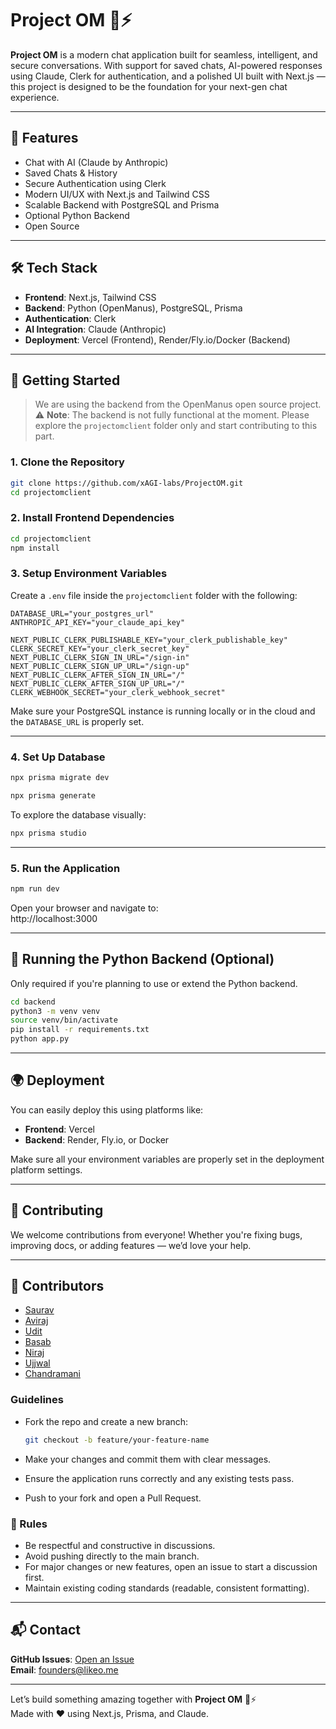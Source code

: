 # Project OM 💬⚡

**Project OM** is a modern chat application built for seamless, intelligent, and secure conversations. With support for saved chats, AI-powered responses using Claude, Clerk for authentication, and a polished UI built with Next.js — this project is designed to be the foundation for your next-gen chat experience.

---

## 🚀 Features

- Chat with AI (Claude by Anthropic)
- Saved Chats & History
- Secure Authentication using Clerk
- Modern UI/UX with Next.js and Tailwind CSS
- Scalable Backend with PostgreSQL and Prisma
- Optional Python Backend
- Open Source

---

## 🛠️ Tech Stack

- **Frontend**: Next.js, Tailwind CSS
- **Backend**: Python (OpenManus), PostgreSQL, Prisma
- **Authentication**: Clerk
- **AI Integration**: Claude (Anthropic)
- **Deployment**: Vercel (Frontend), Render/Fly.io/Docker (Backend)

---

## 🧰 Getting Started

>  We are using the backend from the OpenManus open source project.
> ⚠️ **Note**: The backend is not fully functional at the moment. Please explore the `projectomclient` folder only and start contributing to this part.

### 1. Clone the Repository

```bash
git clone https://github.com/xAGI-labs/ProjectOM.git
cd projectomclient
```

### 2. Install Frontend Dependencies

```bash
cd projectomclient
npm install
```

### 3. Setup Environment Variables

Create a `.env` file inside the `projectomclient` folder with the following:

```env
DATABASE_URL="your_postgres_url"
ANTHROPIC_API_KEY="your_claude_api_key"

NEXT_PUBLIC_CLERK_PUBLISHABLE_KEY="your_clerk_publishable_key"
CLERK_SECRET_KEY="your_clerk_secret_key"
NEXT_PUBLIC_CLERK_SIGN_IN_URL="/sign-in"
NEXT_PUBLIC_CLERK_SIGN_UP_URL="/sign-up"
NEXT_PUBLIC_CLERK_AFTER_SIGN_IN_URL="/"
NEXT_PUBLIC_CLERK_AFTER_SIGN_UP_URL="/"
CLERK_WEBHOOK_SECRET="your_clerk_webhook_secret"
```

Make sure your PostgreSQL instance is running locally or in the cloud and the `DATABASE_URL` is properly set.

---

### 4. Set Up Database

```bash
npx prisma migrate dev
```

```bash
npx prisma generate
```

To explore the database visually:

```bash
npx prisma studio
```

---

### 5. Run the Application

```bash
npm run dev
```

Open your browser and navigate to:  
http://localhost:3000

---

## 🧪 Running the Python Backend (Optional)

Only required if you're planning to use or extend the Python backend.

```bash
cd backend
python3 -m venv venv
source venv/bin/activate
pip install -r requirements.txt
python app.py
```

---

## 🌍 Deployment

You can easily deploy this using platforms like:

- **Frontend**: Vercel
- **Backend**: Render, Fly.io, or Docker

Make sure all your environment variables are properly set in the deployment platform settings.

---

## 🤝 Contributing

We welcome contributions from everyone! Whether you're fixing bugs, improving docs, or adding features — we’d love your help.

---

## 👥 Contributors

- [Saurav](https://github.com/sauravtom)
- [Aviraj](https://github.com/avirajkhare00)
- [Udit](https://github.com/uditkumar01)
- [Basab](https://github.com/comethrusws)
- [Niraj](https://www.github.com/jha-niraj)
- [Ujjwal](https://github.com/UzitheI)
- [Chandramani](https://github.com/Chandra2309)

### Guidelines

- Fork the repo and create a new branch:

  ```bash
  git checkout -b feature/your-feature-name
  ```

- Make your changes and commit them with clear messages.
- Ensure the application runs correctly and any existing tests pass.
- Push to your fork and open a Pull Request.

### 📜 Rules

- Be respectful and constructive in discussions.
- Avoid pushing directly to the main branch.
- For major changes or new features, open an issue to start a discussion first.
- Maintain existing coding standards (readable, consistent formatting).

---

## 📬 Contact

**GitHub Issues**: [Open an Issue](https://github.com/xAGI-labs/ProjectOM.git/issues)  
**Email**: founders@likeo.me

<!--## 📜 License-->

<!--This project is licensed under the **MIT License**.  -->
<!--See the [LICENSE](./LICENSE) file for details.-->

---

Let’s build something amazing together with **Project OM** 💬⚡  
Made with ❤️ using Next.js, Prisma, and Claude.
